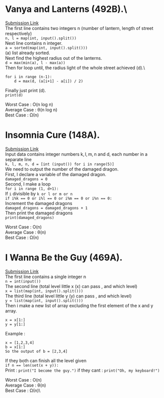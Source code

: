 # Vanya and Lanterns (492B).\
[Submission Link](http://codeforces.com/contest/492/submission/42979782)\
The first line contains two integers n (number of lantern, length of street respectively)\
```n, l = map(int, input().split())```\
Next line contains n integer.\
```a = sorted(map(int, input().split()))```\
(a) list already sorted.\
Next find the highest radius out of the lanterns.\
```d = max(min(a), l - max(a))```\
Then for loop until, the radius light of the whole street achieved (d).\
```
for i in range (n-1):
	d = max(d, (a[i+1] - a[i]) / 2)
```
Finally just print (d).\
```print(d)```

Worst Case : O(n log n)\
Average Case : θ(n log n)\
Best Case : Ω(n)


# Insomnia Cure (148A).
[Submission Link](http://codeforces.com/contest/148/submission/42973154)\
Input data contains integer numbers k, l, m, n and d, each number in a separate line\
```k, l, m, n, d = [int (input()) for i in range(5)]```\
We need to output the number of the damaged dragon.\
First, I declare a variable of the damaged dragon.\
```damaged_dragons = 0```\
Second, I make a loop\
```for i in range (1, d+1):```\
If ```i``` divisible by ```k or l or m or n```\
```if i%k == 0 or i%l == 0 or i%m == 0 or i%n == 0:```\
Increment the damaged dragons\
```damaged_dragons = damaged_dragons + 1```\
Then print the damaged dragons\
```print(damaged_dragons)```

Worst Case : O(n)\
Average Case : θ(n)\
Best Case : Ω(n) 


# I Wanna Be the Guy (469A).
[Submission Link](http://codeforces.com/contest/469/submission/42978382)\
The first line contains a single integer n\
```n = int(input())```\
The second line (total level little x (x) can pass , and which level)\
```x = list(map(int, input().split()))```\
The third line (total level little y (y) can pass , and which level)\
```y = list(map(int, input().split()))```\
Then i make a new list of array excluding the first element of the x and y array.
```
x = x[1:]	
y = y[1:]
```
Example :
```
x = [1,2,3,4]
b = x[1:]
So the output of b = [2,3,4]
```
If they both can finish all the level given\
```if n == len(set(x + y)):```\
Print : ```print("I become the guy.")```
if they cant : ```print("Oh, my keyboard!")```

Worst Case : O(n)\
Average Case : θ(n)\
Best Case : Ω(n)\


